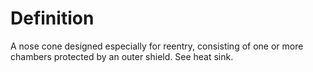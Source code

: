 # Definition

A nose cone designed especially for reentry, consisting of one or more
chambers protected by an outer shield. See heat sink.
